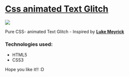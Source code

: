 <h1><a href="https://elena-in-code.github.io/text-glitch/"><strong> Css animated Text Glitch </strong></a></h1>
<img src="https://user-images.githubusercontent.com/30567608/30019567-5460c1a8-9161-11e7-87e4-80fefa27b2be.gif">
<p>Pure CSS- animated Text Glitch - Inspired by <a href="https://codepen.io/lukemeyrick/pen/ayRgWO"><strong>Luke Meyrick</strong></a></p>

<h3>Technologies used: </h3>
<ul>
	<li>HTML5</li>
	<li>CSS3</li>
</ul>

<p>Hope you like it!! :D </p>
